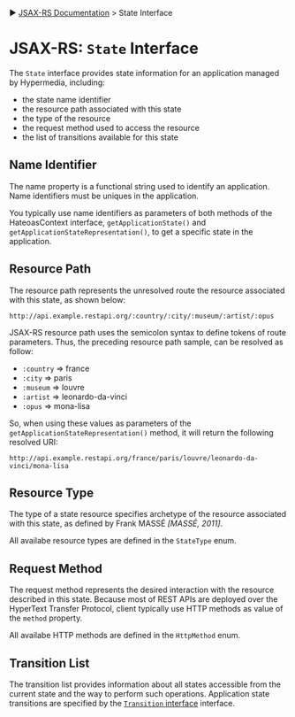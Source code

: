 :arrow_forward: [JSAX-RS Documentation](./jsax-rs-reference.md) > State Interface

# JSAX-RS: `State` Interface

The `State` interface provides state information for an application managed by Hypermedia, including:

- the state name identifier
- the resource path associated with this state
- the type of the resource
- the request method used to access the resource
- the list of transitions available for this state

## Name Identifier

The name property is a functional string used to identify an application. Name identifiers must be uniques in the application.

You typically use name identifiers as parameters of both methods of the HateoasContext interface, `getApplicationState()` and `getApplicationStateRepresentation()`, to get a specific state in the application.

## Resource Path

The resource path represents the unresolved route the resource associated with this state, as shown below:

```
http://api.example.restapi.org/:country/:city/:museum/:artist/:opus
```

JSAX-RS resource path uses the semicolon syntax to define tokens of route parameters. Thus, the preceding resource path sample, can be resolved as follow:

- `:country` => france
- `:city` => paris
- `:museum` => louvre
- `:artist` => leonardo-da-vinci
- `:opus` => mona-lisa

So, when using these values as parameters of the `getApplicationStateRepresentation()` method, it will return the following resolved URI:

```
http://api.example.restapi.org/france/paris/louvre/leonardo-da-vinci/mona-lisa
```

## Resource Type

The type of a state resource specifies archetype of the resource associated with this state, as defined by Frank MASSÉ _[MASSÉ, 2011]_.

All availabe resource types are defined in the `StateType` enum.

## Request Method

The request method represents the desired interaction with the resource described in this state. Because most of REST APIs are deployed over the HyperText Transfer Protocol, client typically use HTTP methods as value of the `method` property.

All availabe HTTP methods are defined in the `HttpMethod` enum.

## Transition List

The transition list provides information about all states accessible from the current state and the way to perform such operations. Application state transitions are specified by the [`Transition` interface](./jsax-rs-transition-interface.md)  interface.